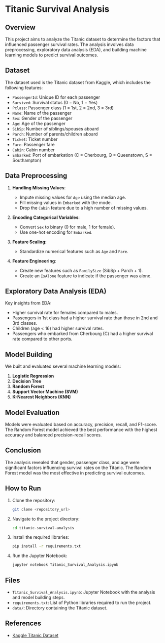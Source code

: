 # Titanic Survival Analysis

## Overview
This project aims to analyze the Titanic dataset to determine the factors that influenced passenger survival rates. The analysis involves data preprocessing, exploratory data analysis (EDA), and building machine learning models to predict survival outcomes.

## Dataset
The dataset used is the Titanic dataset from Kaggle, which includes the following features:
- `PassengerId`: Unique ID for each passenger
- `Survived`: Survival status (0 = No, 1 = Yes)
- `Pclass`: Passenger class (1 = 1st, 2 = 2nd, 3 = 3rd)
- `Name`: Name of the passenger
- `Sex`: Gender of the passenger
- `Age`: Age of the passenger
- `SibSp`: Number of siblings/spouses aboard
- `Parch`: Number of parents/children aboard
- `Ticket`: Ticket number
- `Fare`: Passenger fare
- `Cabin`: Cabin number
- `Embarked`: Port of embarkation (C = Cherbourg, Q = Queenstown, S = Southampton)

## Data Preprocessing
1. **Handling Missing Values**: 
   - Impute missing values for `Age` using the median age.
   - Fill missing values in `Embarked` with the mode.
   - Drop the `Cabin` feature due to a high number of missing values.

2. **Encoding Categorical Variables**:
   - Convert `Sex` to binary (0 for male, 1 for female).
   - Use one-hot encoding for `Embarked`.

3. **Feature Scaling**:
   - Standardize numerical features such as `Age` and `Fare`.

4. **Feature Engineering**:
   - Create new features such as `FamilySize` (SibSp + Parch + 1).
   - Create an `IsAlone` feature to indicate if the passenger was alone.

## Exploratory Data Analysis (EDA)
Key insights from EDA:
- Higher survival rate for females compared to males.
- Passengers in 1st class had a higher survival rate than those in 2nd and 3rd classes.
- Children (age < 16) had higher survival rates.
- Passengers who embarked from Cherbourg (C) had a higher survival rate compared to other ports.

## Model Building
We built and evaluated several machine learning models:
1. **Logistic Regression**
2. **Decision Tree**
3. **Random Forest**
4. **Support Vector Machine (SVM)**
5. **K-Nearest Neighbors (KNN)**

## Model Evaluation
Models were evaluated based on accuracy, precision, recall, and F1-score. The Random Forest model achieved the best performance with the highest accuracy and balanced precision-recall scores.

## Conclusion
The analysis revealed that gender, passenger class, and age were significant factors influencing survival rates on the Titanic. The Random Forest model was the most effective in predicting survival outcomes.

## How to Run
1. Clone the repository:
    ```bash
    git clone <repository_url>
    ```
2. Navigate to the project directory:
    ```bash
    cd titanic-survival-analysis
    ```
3. Install the required libraries:
    ```bash
    pip install -r requirements.txt
    ```
4. Run the Jupyter Notebook:
    ```bash
    jupyter notebook Titanic_Survival_Analysis.ipynb
    ```

## Files
- `Titanic_Survival_Analysis.ipynb`: Jupyter Notebook with the analysis and model building steps.
- `requirements.txt`: List of Python libraries required to run the project.
- `data/`: Directory containing the Titanic dataset.

## References
- [Kaggle Titanic Dataset](https://www.kaggle.com/c/titanic/data)

